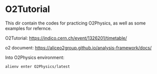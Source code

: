 # O2Tutorial
This dir contain the codes for practicing O2Physics, as well as some examples for refernce.

O2Tutorial: https://indico.cern.ch/event/1326201/timetable/

o2 document: https://aliceo2group.github.io/analysis-framework/docs/


Into O2Physics environment:

```alienv enter O2Physics/latest```